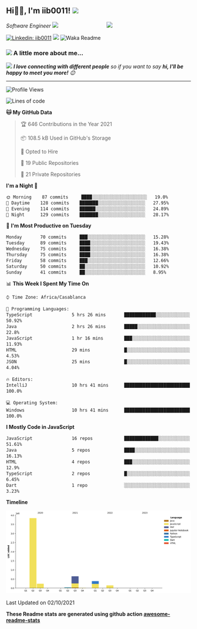 <h2>Hi🙏🏻, I'm iib0011! <img src="https://media.giphy.com/media/12oufCB0MyZ1Go/giphy.gif" width="50"></h2>
<img align='right' src="https://media.giphy.com/media/XH5DBrjjjWUIBCQ13b/giphy.gif" width="230">
<p><em>Software Engineer <img src="https://media.giphy.com/media/WUlplcMpOCEmTGBtBW/giphy.gif" width="30"> 
</em></p>


[![Linkedin: iib0011](https://img.shields.io/badge/-iib0011-blue?style=flat-square&logo=Linkedin&logoColor=white&link=https://www.linkedin.com/in/iib0011/)](https://www.linkedin.com/in/iib0011/)
![](https://visitor-badge.glitch.me/badge?page_id=iib0011)
![Waka Readme](https://github.com/iib0011/iib0011/workflows/Waka%20Readme/badge.svg)


### <img src="https://media.giphy.com/media/VgCDAzcKvsR6OM0uWg/giphy.gif" width="50"> A little more about me...  


<img src="https://media.giphy.com/media/LnQjpWaON8nhr21vNW/giphy.gif" width="60"> <em><b>I love connecting with different people</b> so if you want to say <b>hi, I'll be happy to meet you more!</b> 😊</em>

---
<!--START_SECTION:waka-->
![Profile Views](http://img.shields.io/badge/Profile%20Views-37-blue)

![Lines of code](https://img.shields.io/badge/From%20Hello%20World%20I%27ve%20Written-2.4%20million%20lines%20of%20code-blue)

**🐱 My GitHub Data** 

> 🏆 646 Contributions in the Year 2021
 > 
> 📦 108.5 kB Used in GitHub's Storage 
 > 
> 💼 Opted to Hire
 > 
> 📜 19 Public Repositories 
 > 
> 🔑 21 Private Repositories  
 > 
**I'm a Night 🦉** 

```text
🌞 Morning    87 commits     ████░░░░░░░░░░░░░░░░░░░░░   19.0% 
🌆 Daytime    128 commits    ███████░░░░░░░░░░░░░░░░░░   27.95% 
🌃 Evening    114 commits    ██████░░░░░░░░░░░░░░░░░░░   24.89% 
🌙 Night      129 commits    ███████░░░░░░░░░░░░░░░░░░   28.17%

```
📅 **I'm Most Productive on Tuesday** 

```text
Monday       70 commits     ███░░░░░░░░░░░░░░░░░░░░░░   15.28% 
Tuesday      89 commits     ████░░░░░░░░░░░░░░░░░░░░░   19.43% 
Wednesday    75 commits     ████░░░░░░░░░░░░░░░░░░░░░   16.38% 
Thursday     75 commits     ████░░░░░░░░░░░░░░░░░░░░░   16.38% 
Friday       58 commits     ███░░░░░░░░░░░░░░░░░░░░░░   12.66% 
Saturday     50 commits     ██░░░░░░░░░░░░░░░░░░░░░░░   10.92% 
Sunday       41 commits     ██░░░░░░░░░░░░░░░░░░░░░░░   8.95%

```


📊 **This Week I Spent My Time On** 

```text
⌚︎ Time Zone: Africa/Casablanca

💬 Programming Languages: 
TypeScript               5 hrs 26 mins       ████████████░░░░░░░░░░░░░   50.92% 
Java                     2 hrs 26 mins       █████░░░░░░░░░░░░░░░░░░░░   22.8% 
JavaScript               1 hr 16 mins        ███░░░░░░░░░░░░░░░░░░░░░░   11.93% 
HTML                     29 mins             █░░░░░░░░░░░░░░░░░░░░░░░░   4.53% 
JSON                     25 mins             █░░░░░░░░░░░░░░░░░░░░░░░░   4.04%

🔥 Editors: 
IntelliJ                 10 hrs 41 mins      █████████████████████████   100.0%

💻 Operating System: 
Windows                  10 hrs 41 mins      █████████████████████████   100.0%

```

**I Mostly Code in JavaScript** 

```text
JavaScript               16 repos            █████████████░░░░░░░░░░░░   51.61% 
Java                     5 repos             ████░░░░░░░░░░░░░░░░░░░░░   16.13% 
HTML                     4 repos             ███░░░░░░░░░░░░░░░░░░░░░░   12.9% 
TypeScript               2 repos             █░░░░░░░░░░░░░░░░░░░░░░░░   6.45% 
Dart                     1 repo              ░░░░░░░░░░░░░░░░░░░░░░░░░   3.23%

```


**Timeline**

![Chart not found](https://raw.githubusercontent.com/iib0011/iib0011/master/charts/bar_graph.png) 


 Last Updated on 02/10/2021
<!--END_SECTION:waka-->

**These Readme stats are generated using github action [awesome-readme-stats](https://github.com/iib0011/waka-readme-stats)**
